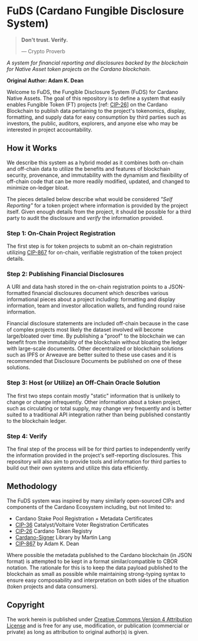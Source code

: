 # FuDS (Cardano Fungible Disclosure System)

> **Don't trust. Verify.**
>
> — Crypto Proverb

_A system for financial reporting and disclosures backed by the blockchain for Native Asset token projects on the 
Cardano blockchain._

**Original Author: Adam K. Dean**

Welcome to FuDS, the Fungible Disclosure System (FuDS) for Cardano Native Assets. The goal of this repository is to
define a system that easily enables Fungible Token (FT) projects 
[ref: [CIP-26](https://github.com/cardano-foundation/CIPs/blob/master/CIP-0026)] 
on the Cardano Blockchain to publish data pertaining to the project's tokenomics, display, formatting, and supply data 
for easy consumption by third parties such as investors, the public, auditors, explorers, and anyone else who may be
interested in project accountability.

## How it Works

We describe this system as a hybrid model as it combines both on-chain and off-chain data to utilize the benefits and
features of blockchain security, provenance, and immutability with the dynamism and flexibility of off-chain code that
can be more readily modified, updated, and changed to minimize on-ledger bloat.

The pieces detailed below describe what would be considered _"Self Reporting"_ for a token project where information is
provided by the project itself. Given enough details from the project, it should be possible for a third party to audit
the disclosure and _verify_ the information provided.

### Step 1: On-Chain Project Registration

The first step is for token projects to submit an on-chain registration utilizing [CIP-867]() for on-chain, verifiable
registration of the token project details.

### Step 2: Publishing Financial Disclosures

A URI and data hash stored in the on-chain registration points to a JSON-formatted financial disclosures document which
describes various informational pieces about a project including: formatting and display information, team and investor
allocation wallets, and funding round raise information.

Financial disclosure statements are included off-chain because in the case of complex projects most likely the dataset
involved will become large/bloated over time. By publishing a "proof" to the blockchain we can benefit from the
immutability of the blockchain without bloating the ledger with large-scale documents. Other decentralized or blockchain
solutions such as IPFS or Arweave are better suited to these use cases and it is recommended that Disclosure Documents
be published on one of these solutions.

### Step 3: Host (or Utilize) an Off-Chain Oracle Solution

The first two steps contain mostly "static" information that is unlikely to change or change infrequently. Other
information about a token project, such as circulating or total supply, may change very frequently and is better suited
to a traditional API integration rather than being published constantly to the blockchain ledger.

### Step 4: Verify

The final step of the process will be for third parties to independently verify the information provided in the 
project's self-reporting disclosures. This repository will also aim to provide tools and information for third parties
to build out their own systems and utilize this data efficiently.

## Methodology

The FuDS system was inspired by many similarly open-sourced CIPs and components of the Cardano Ecosystem including, but
not limited to:

* Cardano Stake Pool Registration + Metadata Certificates
* [CIP-36](https://github.com/cardano-foundation/CIPs/blob/master/CIP-0036) Catalyst/Voltaire Voter Registration Certificates
* [CIP-26](https://github.com/cardano-foundation/CIPs/blob/master/CIP-0026) Cardano Token Registry
* [Cardano-Signer](https://github.com/gitmachtl/cardano-signer) Library by Martin Lang
* [CIP-867]() by Adam K. Dean

Where possible the metadata published to the Cardano blockchain (in JSON format) is attempted to be kept in a format
similar/compatible to CBOR notation. The rationale for this is to keep the data payload published to the blockchain as
small as possible while maintaining strong-typing syntax to ensure easy composability and interpretation on both sides
of the situation (token projects and data consumers).

## Copyright

The work herein is published under 
[Creative Commons Version 4 Attribution License]((https://creativecommons.org/licenses/by/4.0/legalcode)) and is free
for any use, modification, or publication (commercial or private) as long as attribution to original author(s) is given.


